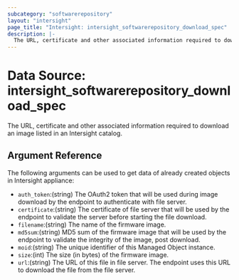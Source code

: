 ```yaml
---
subcategory: "softwarerepository"
layout: "intersight"
page_title: "Intersight: intersight_softwarerepository_download_spec"
description: |-
  The URL, certificate and other associated information required to download an image listed in an Intersight catalog.
---
```


# Data Source: intersight_softwarerepository_download_spec
The URL, certificate and other associated information required to download an image listed in an Intersight catalog.
## Argument Reference
The following arguments can be used to get data of already created objects in Intersight appliance:
* `auth_token`:(string) The OAuth2 token that will be used during image download by the endpoint to authenticate with file server. 
* `certificate`:(string) The certificate of file server that will be used by the endpoint to validate the server before starting the file download. 
* `filename`:(string) The name of the firmware image. 
* `md5sum`:(string) MD5 sum of the firmware image that will be used by the endpoint to validate the integrity of the image, post download. 
* `moid`:(string) The unique identifier of this Managed Object instance. 
* `size`:(int) The size (in bytes) of the firmware image. 
* `url`:(string) The URL of this file in file server. The endpoint uses this URL to download the file from the file server. 
